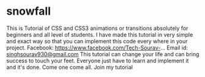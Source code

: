 # snowfall
This is Tutorial of CSS and CSS3 animations or transitions absolutely for beginners and all level of students. I have made this tutorial in very simple and exact way  so that you can implement this code every where in your project.  Facebook:  https://www.facebook.com/Tech-Sourav-...  Email id: singhsourav930@gmail.com
This tutorial can change your life and can bring success to touch your feet. Everyone just have to learn and implement it and it's done. Come one come all. Join my tutorial
